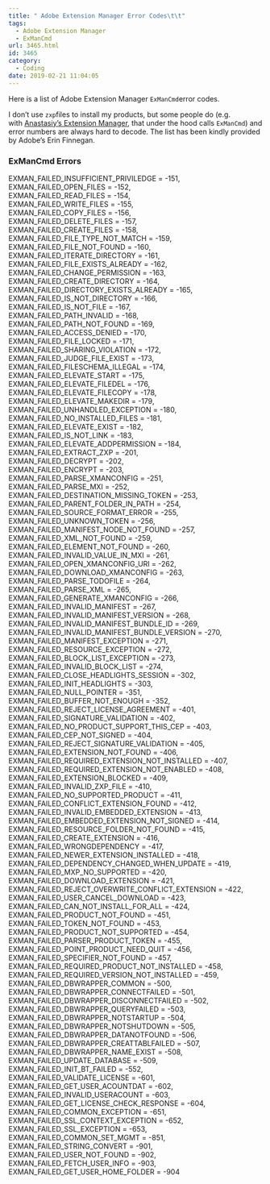 ```yaml
---
title: " Adobe Extension Manager Error Codes\t\t"
tags:
  - Adobe Extension Manager
  - ExManCmd
url: 3465.html
id: 3465
category:
  - Coding
date: 2019-02-21 11:04:05
---
```


Here is a list of Adobe Extension Manager `ExManCmd`error codes.

I don’t use `zxp`files to install my products, but some people do (e.g. with [Anastasiy’s Extension Manager](https://install.anastasiy.com/), that under the hood calls `ExManCmd`) and error numbers are always hard to decode. The list has been kindly provided by Adobe’s Erin Finnegan.

### ExManCmd Errors

EXMAN\_FAILED\_INSUFFICIENT_PRIVILEDGE = -151,  
EXMAN\_FAILED\_OPEN_FILES = -152,  
EXMAN\_FAILED\_READ_FILES = -154,  
EXMAN\_FAILED\_WRITE_FILES = -155,  
EXMAN\_FAILED\_COPY_FILES = -156,  
EXMAN\_FAILED\_DELETE_FILES = -157,  
EXMAN\_FAILED\_CREATE_FILES = -158,  
EXMAN\_FAILED\_FILE\_TYPE\_NOT_MATCH = -159,  
EXMAN\_FAILED\_FILE\_NOT\_FOUND = -160,  
EXMAN\_FAILED\_ITERATE_DIRECTORY = -161,  
EXMAN\_FAILED\_FILE\_EXISTS\_ALREADY = -162,  
EXMAN\_FAILED\_CHANGE_PERMISSION = -163,  
EXMAN\_FAILED\_CREATE_DIRECTORY = -164,  
EXMAN\_FAILED\_DIRECTORY\_EXISTS\_ALREADY = -165,  
EXMAN\_FAILED\_IS\_NOT\_DIRECTORY = -166,  
EXMAN\_FAILED\_IS\_NOT\_FILE = -167,  
EXMAN\_FAILED\_PATH_INVALID = -168,  
EXMAN\_FAILED\_PATH\_NOT\_FOUND = -169,  
EXMAN\_FAILED\_ACCESS_DENIED = -170,  
EXMAN\_FAILED\_FILE_LOCKED = -171,  
EXMAN\_FAILED\_SHARING_VIOLATION = -172,  
EXMAN\_FAILED\_JUDGE\_FILE\_EXIST = -173,  
EXMAN\_FAILED\_FILESCHEMA_ILLEGAL = -174,  
EXMAN\_FAILED\_ELEVATE_START = -175,  
EXMAN\_FAILED\_ELEVATE_FILEDEL = -176,  
EXMAN\_FAILED\_ELEVATE_FILECOPY = -178,  
EXMAN\_FAILED\_ELEVATE_MAKEDIR = -179,  
EXMAN\_FAILED\_UNHANDLED_EXCEPTION = -180,  
EXMAN\_FAILED\_NO\_INSTALLED\_FILES = -181,  
EXMAN\_FAILED\_ELEVATE_EXIST = -182,  
EXMAN\_FAILED\_IS\_NOT\_LINK = -183,  
EXMAN\_FAILED\_ELEVATE_ADDPERMISSION = -184,  
EXMAN\_FAILED\_EXTRACT_ZXP = -201,  
EXMAN\_FAILED\_DECRYPT = -202,  
EXMAN\_FAILED\_ENCRYPT = -203,  
EXMAN\_FAILED\_PARSE_XMANCONFIG = -251,  
EXMAN\_FAILED\_PARSE_MXI = -252,  
EXMAN\_FAILED\_DESTINATION\_MISSING\_TOKEN = -253,  
EXMAN\_FAILED\_PARENT\_FOLDER\_IN_PATH = -254,  
EXMAN\_FAILED\_SOURCE\_FORMAT\_ERROR = -255,  
EXMAN\_FAILED\_UNKNOWN_TOKEN = -256,  
EXMAN\_FAILED\_MANIFEST\_NODE\_NOT_FOUND = -257,  
EXMAN\_FAILED\_XML\_NOT\_FOUND = -259,  
EXMAN\_FAILED\_ELEMENT\_NOT\_FOUND = -260,  
EXMAN\_FAILED\_INVALID\_VALUE\_IN_MXI = -261,  
EXMAN\_FAILED\_OPEN\_XMANCONFIG\_URI = -262,  
EXMAN\_FAILED\_DOWNLOAD_XMANCONFIG = -263,  
EXMAN\_FAILED\_PARSE_TODOFILE = -264,  
EXMAN\_FAILED\_PARSE_XML = -265,  
EXMAN\_FAILED\_GENERATE_XMANCONFIG = -266,  
EXMAN\_FAILED\_INVALID_MANIFEST = -267,  
EXMAN\_FAILED\_INVALID\_MANIFEST\_VERSION = -268,  
EXMAN\_FAILED\_INVALID\_MANIFEST\_BUNDLE_ID = -269,  
EXMAN\_FAILED\_INVALID\_MANIFEST\_BUNDLE_VERSION = -270,  
EXMAN\_FAILED\_MANIFEST_EXCEPTION = -271,  
EXMAN\_FAILED\_RESOURCE_EXCEPTION = -272,  
EXMAN\_FAILED\_BLOCK\_LIST\_EXCEPTION = -273,  
EXMAN\_FAILED\_INVALID\_BLOCK\_LIST = -274,  
EXMAN\_FAILED\_CLOSE\_HEADLIGHTS\_SESSION = -302,  
EXMAN\_FAILED\_INIT_HEADLIGHTS = -303,  
EXMAN\_FAILED\_NULL_POINTER = -351,  
EXMAN\_FAILED\_BUFFER\_NOT\_ENOUGH = -352,  
EXMAN\_FAILED\_REJECT\_LICENSE\_AGREEMENT = -401,  
EXMAN\_FAILED\_SIGNATURE_VALIDATION = -402,  
EXMAN\_FAILED\_NO\_PRODUCT\_SUPPORT\_THIS\_CEP = -403,  
EXMAN\_FAILED\_CEP\_NOT\_SIGNED = -404,  
EXMAN\_FAILED\_REJECT\_SIGNATURE\_VALIDATION = -405,  
EXMAN\_FAILED\_EXTENSION\_NOT\_FOUND = -406,  
EXMAN\_FAILED\_REQUIRED\_EXTENSION\_NOT_INSTALLED = -407,  
EXMAN\_FAILED\_REQUIRED\_EXTENSION\_NOT_ENABLED = -408,  
EXMAN\_FAILED\_EXTENSION_BLOCKED = -409,  
EXMAN\_FAILED\_INVALID\_ZXP\_FILE = -410,  
EXMAN\_FAILED\_NO\_SUPPORTED\_PRODUCT = -411,  
EXMAN\_FAILED\_CONFLICT\_EXTENSION\_FOUND = -412,  
EXMAN\_FAILED\_INVALID\_EMBEDDED\_EXTENSION = -413,  
EXMAN\_FAILED\_EMBEDDED\_EXTENSION\_NOT_SIGNED = -414,  
EXMAN\_FAILED\_RESOURCE\_FOLDER\_NOT_FOUND = -415,  
EXMAN\_FAILED\_CREATE_EXTENSION = -416,  
EXMAN\_FAILED\_WRONGDEPENDENCY = -417,  
EXMAN\_FAILED\_NEWER\_EXTENSION\_INSTALLED = -418,  
EXMAN\_FAILED\_DEPENDENCY\_CHANGED\_WHEN_UPDATE = -419,  
EXMAN\_FAILED\_MXP\_NO\_SUPPORTED = -420,  
EXMAN\_FAILED\_DOWNLOAD_EXTENSION = -421,  
EXMAN\_FAILED\_REJECT\_OVERWRITE\_CONFLICT_EXTENSION = -422,  
EXMAN\_FAILED\_USER\_CANCEL\_DOWNLOAD = -423,  
EXMAN\_FAILED\_CAN\_NOT\_INSTALL\_FOR\_ALL = -424,  
EXMAN\_FAILED\_PRODUCT\_NOT\_FOUND = -451,  
EXMAN\_FAILED\_TOKEN\_NOT\_FOUND = -453,  
EXMAN\_FAILED\_PRODUCT\_NOT\_SUPPORTED = -454,  
EXMAN\_FAILED\_PARSER\_PRODUCT\_TOKEN = -455,  
EXMAN\_FAILED\_POINT\_PRODUCT\_NEED_QUIT = -456,  
EXMAN\_FAILED\_SPECIFIER\_NOT\_FOUND = -457,  
EXMAN\_FAILED\_REQUIRED\_PRODUCT\_NOT_INSTALLED = -458,  
EXMAN\_FAILED\_REQUIRED\_VERSION\_NOT_INSTALLED = -459,  
EXMAN\_FAILED\_DBWRAPPER_COMMON = -500,  
EXMAN\_FAILED\_DBWRAPPER_CONNECTFAILED = -501,  
EXMAN\_FAILED\_DBWRAPPER_DISCONNECTFAILED = -502,  
EXMAN\_FAILED\_DBWRAPPER_QUERYFAILED = -503,  
EXMAN\_FAILED\_DBWRAPPER_NOTSTARTUP = -504,  
EXMAN\_FAILED\_DBWRAPPER_NOTSHUTDOWN = -505,  
EXMAN\_FAILED\_DBWRAPPER_DATANOTFOUND = -506,  
EXMAN\_FAILED\_DBWRAPPER_CREATTABLFAILED = -507,  
EXMAN\_FAILED\_DBWRAPPER\_NAME\_EXIST = -508,  
EXMAN\_FAILED\_UPDATE_DATABASE = -509,  
EXMAN\_FAILED\_INIT\_BT\_FAILED = -552,  
EXMAN\_FAILED\_VALIDATE_LICENSE = -601,  
EXMAN\_FAILED\_GET\_USER\_ACOUNTDAT = -602,  
EXMAN\_FAILED\_INVALID_USERACOUNT = -603,  
EXMAN\_FAILED\_GET\_LICENSE\_CHECK_RESPONSE = -604,  
EXMAN\_FAILED\_COMMON_EXCEPTION = -651,  
EXMAN\_FAILED\_SSL\_CONTEXT\_EXCEPTION = -652,  
EXMAN\_FAILED\_SSL_EXCEPTION = -653,  
EXMAN\_FAILED\_COMMON\_SET\_MGMT = -851,  
EXMAN\_FAILED\_STRING_CONVERT = -901,  
EXMAN\_FAILED\_USER\_NOT\_FOUND = -902,  
EXMAN\_FAILED\_FETCH\_USER\_INFO = -903,  
EXMAN\_FAILED\_GET\_USER\_HOME_FOLDER = -904